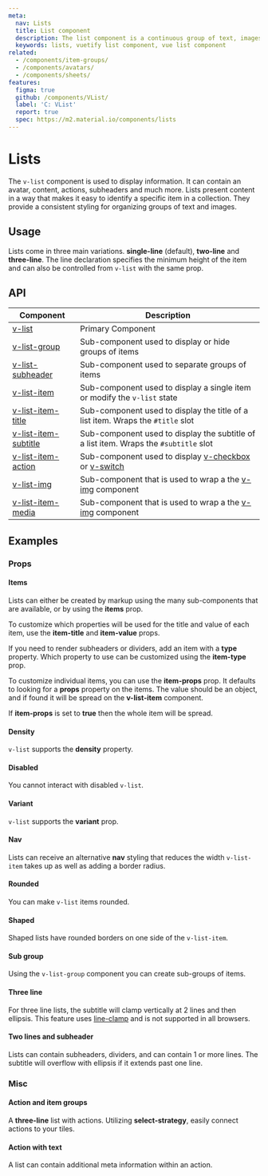 ```yaml
---
meta:
  nav: Lists
  title: List component
  description: The list component is a continuous group of text, images and icons that may contain primary or supplemental actions.
  keywords: lists, vuetify list component, vue list component
related:
  - /components/item-groups/
  - /components/avatars/
  - /components/sheets/
features:
  figma: true
  github: /components/VList/
  label: 'C: VList'
  report: true
  spec: https://m2.material.io/components/lists
---
```


# Lists

The `v-list` component is used to display information. It can contain an avatar, content, actions, subheaders and much more. Lists present content in a way that makes it easy to identify a specific item in a collection. They provide a consistent styling for organizing groups of text and images.

<PageFeatures />

## Usage

Lists come in three main variations. **single-line** (default), **two-line** and **three-line**. The line declaration specifies the minimum height of the item and can also be controlled from `v-list` with the same prop.

<ExamplesUsage name="v-list" />

<PromotedEntry />

## API

| Component | Description |
| - | - |
| [v-list](/api/v-list/) | Primary Component |
| [v-list-group](/api/v-list-group/) | Sub-component used to display or hide groups of items |
| [v-list-subheader](/api/v-list-subheader/) | Sub-component used to separate groups of items |
| [v-list-item](/api/v-list-item/) | Sub-component used to display a single item or modify the `v-list` state |
| [v-list-item-title](/api/v-list-item-title/) | Sub-component used to display the title of a list item. Wraps the `#title` slot |
| [v-list-item-subtitle](/api/v-list-item-subtitle/) | Sub-component used to display the subtitle of a list item. Wraps the `#subtitle` slot |
| [v-list-item-action](/api/v-list-item-action/) | Sub-component used to display [v-checkbox](/components/checkboxes/) or [v-switch](/components/switches/) |
| [v-list-img](/api/v-list-img/) | Sub-component that is used to wrap a the [v-img](/components/images/) component |
| [v-list-item-media](/api/v-list-item-media/) | Sub-component that is used to wrap a the [v-img](/components/images/) component |

<ApiInline hide-links />

## Examples

### Props

#### Items

Lists can either be created by markup using the many sub-components that are available, or by using the **items** prop.

<ExamplesExample file="v-list/prop-items" />

To customize which properties will be used for the title and value of each item, use the **item-title** and **item-value** props.

<ExamplesExample file="v-list/prop-items-custom" />

If you need to render subheaders or dividers, add an item with a **type** property. Which property to use can be customized using the **item-type** prop.

<ExamplesExample file="v-list/prop-items-type" />

To customize individual items, you can use the **item-props** prop. It defaults to looking for a **props** property on the items. The value should be an object, and if found it will be spread on the **v-list-item** component.

If **item-props** is set to **true** then the whole item will be spread.

<ExamplesExample file="v-list/prop-items-prop" />

#### Density

`v-list` supports the **density** property.

<ExamplesExample file="v-list/prop-density" />

<PromotedPromoted slug="vuetify-lux-admin-pro" />

#### Disabled

You cannot interact with disabled `v-list`.

<ExamplesExample file="v-list/prop-disabled" />

#### Variant

`v-list` supports the **variant** prop.

<ExamplesExample file="v-list/prop-variant" />

#### Nav

Lists can receive an alternative **nav** styling that reduces the width `v-list-item` takes up as well as adding a border radius.

<ExamplesExample file="v-list/prop-nav" />

#### Rounded

You can make `v-list` items rounded.

<ExamplesExample file="v-list/prop-rounded" />

#### Shaped

Shaped lists have rounded borders on one side of the `v-list-item`.

<ExamplesExample file="v-list/prop-shaped" />

#### Sub group

Using the `v-list-group` component you can create sub-groups of items.

<ExamplesExample file="v-list/prop-sub-group" />

#### Three line

For three line lists, the subtitle will clamp vertically at 2 lines and then ellipsis. This feature uses [line-clamp](https://developer.mozilla.org/en-US/docs/Web/CSS/-webkit-line-clamp) and is not supported in all browsers.

<ExamplesExample file="v-list/prop-three-line" />

#### Two lines and subheader

Lists can contain subheaders, dividers, and can contain 1 or more lines. The subtitle will overflow with ellipsis if it extends past one line.

<ExamplesExample file="v-list/prop-two-line-and-subheader" />

### Misc

#### Action and item groups

A **three-line** list with actions. Utilizing **select-strategy**, easily connect actions to your tiles.

<ExamplesExample file="v-list/misc-actions" />

#### Action with text

A list can contain additional meta information within an action.

<ExamplesExample file="v-list/misc-action-stack" />
